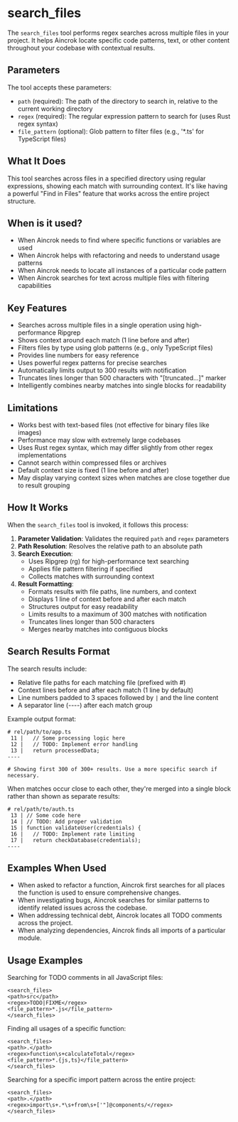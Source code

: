 # search_files

The `search_files` tool performs regex searches across multiple files in your project. It helps Aincrok locate specific code patterns, text, or other content throughout your codebase with contextual results.

## Parameters

The tool accepts these parameters:

- `path` (required): The path of the directory to search in, relative to the current working directory
- `regex` (required): The regular expression pattern to search for (uses Rust regex syntax)
- `file_pattern` (optional): Glob pattern to filter files (e.g., '\*.ts' for TypeScript files)

## What It Does

This tool searches across files in a specified directory using regular expressions, showing each match with surrounding context. It's like having a powerful "Find in Files" feature that works across the entire project structure.

## When is it used?

- When Aincrok needs to find where specific functions or variables are used
- When Aincrok helps with refactoring and needs to understand usage patterns
- When Aincrok needs to locate all instances of a particular code pattern
- When Aincrok searches for text across multiple files with filtering capabilities

## Key Features

- Searches across multiple files in a single operation using high-performance Ripgrep
- Shows context around each match (1 line before and after)
- Filters files by type using glob patterns (e.g., only TypeScript files)
- Provides line numbers for easy reference
- Uses powerful regex patterns for precise searches
- Automatically limits output to 300 results with notification
- Truncates lines longer than 500 characters with "[truncated...]" marker
- Intelligently combines nearby matches into single blocks for readability

## Limitations

- Works best with text-based files (not effective for binary files like images)
- Performance may slow with extremely large codebases
- Uses Rust regex syntax, which may differ slightly from other regex implementations
- Cannot search within compressed files or archives
- Default context size is fixed (1 line before and after)
- May display varying context sizes when matches are close together due to result grouping

## How It Works

When the `search_files` tool is invoked, it follows this process:

1. **Parameter Validation**: Validates the required `path` and `regex` parameters
2. **Path Resolution**: Resolves the relative path to an absolute path
3. **Search Execution**:
    - Uses Ripgrep (rg) for high-performance text searching
    - Applies file pattern filtering if specified
    - Collects matches with surrounding context
4. **Result Formatting**:
    - Formats results with file paths, line numbers, and context
    - Displays 1 line of context before and after each match
    - Structures output for easy readability
    - Limits results to a maximum of 300 matches with notification
    - Truncates lines longer than 500 characters
    - Merges nearby matches into contiguous blocks

## Search Results Format

The search results include:

- Relative file paths for each matching file (prefixed with #)
- Context lines before and after each match (1 line by default)
- Line numbers padded to 3 spaces followed by `|` and the line content
- A separator line (----) after each match group

Example output format:

```
# rel/path/to/app.ts
 11 |   // Some processing logic here
 12 |   // TODO: Implement error handling
 13 |   return processedData;
----

# Showing first 300 of 300+ results. Use a more specific search if necessary.
```

When matches occur close to each other, they're merged into a single block rather than shown as separate results:

```
# rel/path/to/auth.ts
 13 | // Some code here
 14 | // TODO: Add proper validation
 15 | function validateUser(credentials) {
 16 |   // TODO: Implement rate limiting
 17 |   return checkDatabase(credentials);
----
```

## Examples When Used

- When asked to refactor a function, Aincrok first searches for all places the function is used to ensure comprehensive changes.
- When investigating bugs, Aincrok searches for similar patterns to identify related issues across the codebase.
- When addressing technical debt, Aincrok locates all TODO comments across the project.
- When analyzing dependencies, Aincrok finds all imports of a particular module.

## Usage Examples

Searching for TODO comments in all JavaScript files:

```
<search_files>
<path>src</path>
<regex>TODO|FIXME</regex>
<file_pattern>*.js</file_pattern>
</search_files>
```

Finding all usages of a specific function:

```
<search_files>
<path>.</path>
<regex>function\s+calculateTotal</regex>
<file_pattern>*.{js,ts}</file_pattern>
</search_files>
```

Searching for a specific import pattern across the entire project:

```
<search_files>
<path>.</path>
<regex>import\s+.*\s+from\s+['"]@components/</regex>
</search_files>
```
